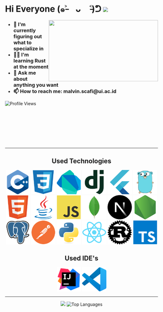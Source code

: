 <header align="left">
    <h1 align="left">Hi Everyone (๑˃̵　ᴗ　˂̵)ᕤ <img src="https://media.giphy.com/media/hvRJCLFzcasrR4ia7z/giphy.gif" width="35"></h1>
    <img id='gif' align="right" src="https://media4.giphy.com/media/v1.Y2lkPTc5MGI3NjExbTdyaXd0bGRhNHQ1MmJqcDVwNnp6MXVieWYwNHhud3FhbXBzbTY5ZiZlcD12MV9pbnRlcm5hbF9naWZfYnlfaWQmY3Q9Zw/THqNewbUlX7lVZF60A/giphy.gif" width="360" height="202.5">
    <h3 align="left">
        <ul>
            <li>🔭 I'm currently figuring out what to specialize in</li>
            <li>👨‍🎓 I'm learning Rust at the moment</li>
            <li>💬 Ask me about anything you want</li>
            <li>📫 How to reach me: malvin.scafi@ui.ac.id</li>
        </ul>
    </h3>
    <p align="left">
        <img src="https://komarev.com/ghpvc/?username=cyades&label=Profile%20Views&color=blue&style=plastic" alt="Profile Views">
    </p>
</header>
<br><br><br><br> 
<hr>
<div align="center">
    <h2 align="center">Used Technologies</h2>
    <div align="center">
        <img src="https://github.com/devicons/devicon/blob/master/icons/cplusplus/cplusplus-original.svg" alt="C++" width="80">
        <img src="https://github.com/devicons/devicon/blob/master/icons/css3/css3-original.svg" alt="CSS" width="80">
        <img src="https://github.com/devicons/devicon/blob/master/icons/dart/dart-original.svg" alt="Dart" width="80">
        <img src="https://github.com/devicons/devicon/blob/master/icons/django/django-plain.svg" alt="Django" width="80">
        <img src="https://github.com/devicons/devicon/blob/master/icons/flutter/flutter-original.svg" alt="Flutter" width="80">
        <img src="https://github.com/devicons/devicon/blob/master/icons/go/go-original.svg" alt="Golang" width="80">
        <img src="https://github.com/devicons/devicon/blob/master/icons/html5/html5-original.svg" alt="HTML" width="80">
        <img src="https://github.com/devicons/devicon/blob/master/icons/java/java-original.svg" alt="Java" width="80">
        <img src="https://github.com/devicons/devicon/blob/master/icons/javascript/javascript-original.svg" alt="JavaScript" width="80">
        <img src="https://github.com/devicons/devicon/blob/master/icons/mongodb/mongodb-original.svg" alt="MongoDB" width="80">
        <img src="https://github.com/devicons/devicon/blob/master/icons/nextjs/nextjs-original.svg" alt="Next.js" width="80">
        <img src="https://github.com/devicons/devicon/blob/master/icons/nodejs/nodejs-original.svg" alt="Node.js" width="80">
        <img src="https://github.com/devicons/devicon/blob/master/icons/postgresql/postgresql-original.svg" alt="PostgreSQL" width="80">
        <img src="https://github.com/devicons/devicon/blob/master/icons/postman/postman-original.svg" alt="Postman" width="80">
        <img src="https://github.com/devicons/devicon/blob/master/icons/python/python-original.svg" alt="Python" width="80">
        <img src="https://github.com/devicons/devicon/blob/master/icons/react/react-original.svg" alt="React" width="80">
        <img src="https://github.com/devicons/devicon/blob/master/icons/rust/rust-original.svg" alt="Rust" width="80">
        <img src="https://github.com/devicons/devicon/blob/master/icons/typescript/typescript-original.svg" alt="TypeScript" width="80">
    </div>
    <h2 align="center">Used IDE's</h2>
    <div align="center">
        <img src="https://github.com/devicons/devicon/blob/master/icons/intellij/intellij-original.svg" alt="Intellij" width="80">
        <img src="https://github.com/devicons/devicon/blob/master/icons/vscode/vscode-original.svg" alt="VsCode" width="80">
    </div>
</div>
<hr>
<footer align="center">
    <p align="center">
        <img src="https://github-readme-stats.vercel.app/api?username=cyades&include_all_commits=true&show_icons=true&theme=radical" height="250">
        <img src="https://github-readme-stats.vercel.app/api/top-langs/?username=cyades&layout=compact&hide=css&theme=radical" alt="Top Languages" height="250">
    </p>
</footer>
